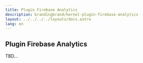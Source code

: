 ```yaml
---
title: Plugin Firebase Analytics
description: brandingbrand/kernel-plugin-firebase-analytics
layout: ../../../../layouts/docs.astro
lang: en
---
```


## Plugin Firebase Analytics

TBD...
